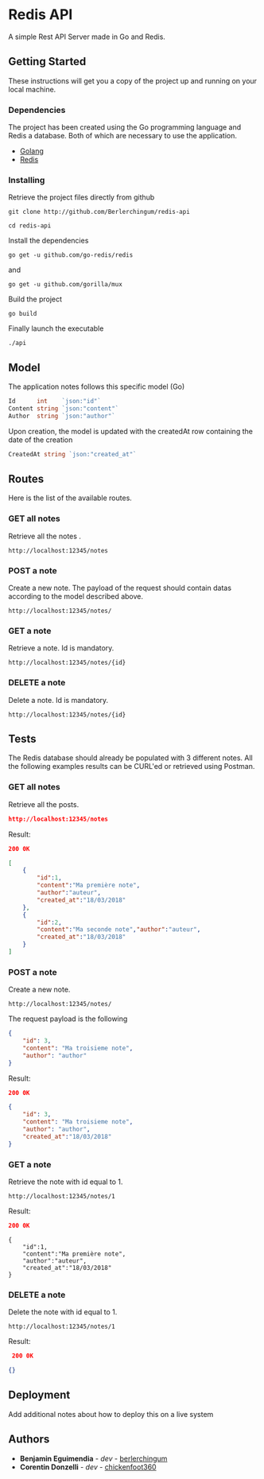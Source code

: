 ﻿
  # Redis API

A simple Rest API Server made in Go and Redis.    

## Getting Started    

These instructions will get you a copy of the project up and running on your local machine.

### Dependencies

The project has been created using the Go programming language and Redis a database. Both of which are necessary to use the application.

* [Golang](https://golang.org/)
* [Redis](https://redis.io/)

### Installing


Retrieve the project files directly from github

```
git clone http://github.com/Berlerchingum/redis-api
```

```
cd redis-api
```

Install the dependencies
```
go get -u github.com/go-redis/redis
```
and

```
go get -u github.com/gorilla/mux
```

Build the project

```
go build
``` 

Finally launch the executable

```
./api
```

## Model   


The application notes follows this specific model (Go)

```go
Id      int    `json:"id"`
Content string `json:"content"`
Author  string `json:"author"`
```    

Upon creation, the model is updated with the createdAt row containing the date of the creation

```go
CreatedAt string `json:"created_at"`
```    

## Routes    

Here is the list of the available routes.    

### GET all notes    

Retrieve all the notes .

```http
http://localhost:12345/notes
```    

### POST a note    

Create a new note. The payload of the request should contain datas according to the model described above.   

```http
http://localhost:12345/notes/
```    

### GET a note    

Retrieve a note. Id is mandatory.    

```http
http://localhost:12345/notes/{id}
```    

### DELETE a note    

Delete a note. Id is mandatory.    

```http
http://localhost:12345/notes/{id}
```    

## Tests    

The Redis database should already  be populated with 3 different notes. All the following examples results can be CURL'ed or retrieved using Postman.    

### GET all notes    

Retrieve all the posts.    

```json
http://localhost:12345/notes
```    

Result:    

```json
200 0K
```    

```json  
[
	{
		"id":1,
		"content":"Ma première note",
		"author":"auteur",
		"created_at":"18/03/2018"
	},
	{
		"id":2,
		"content":"Ma seconde note","author":"auteur",
		"created_at":"18/03/2018"
	}
]  
```    

### POST a note    

Create a new note.    

```http
http://localhost:12345/notes/
```    

The request payload is the following  

```json
{
	"id": 3,
	"content": "Ma troisieme note",
	"author": "author"
}
```    

Result:    

```json
200 0K 
```    

```json
{
	"id": 3,
	"content": "Ma troisieme note",
	"author": "author",
	"created_at":"18/03/2018"
}
```    

### GET a note    

Retrieve the note with id equal to 1.    

```http
http://localhost:12345/notes/1
```    

Result:    

```json
200 0K
```    

```jso
{
	"id":1,
	"content":"Ma première note",
	"author":"auteur",
	"created_at":"18/03/2018"
}
```    

### DELETE a note    

Delete the note with id equal to 1.    

```http
http://localhost:12345/notes/1
```    

Result:    

```json
 200 0K
```    

```json 
{}
```    

## Deployment    

Add additional notes about how to deploy this on a live system    

## Authors    

* **Benjamin Eguimendia** - *dev* - [berlerchingum](https://github.com/berlerchingum)  
* **Corentin Donzelli** - *dev* - [chickenfoot360](https://github.com/chickenfoot360)

